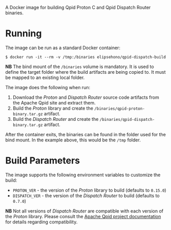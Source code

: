 A Docker image for building Qpid Proton C and Qpid Dispatch Router binaries.

# Running

The image can be run as a standard Docker container:

    $ docker run -it --rm -v /tmp:/binaries elipsehono/qpid-dispatch-build

**NB** The bind mount of the `/binaries` volume is mandatory. It is used to define the target folder where the build artifacts are being copied to. It must be mapped to an existing local folder.

The image does the following when run:

1. Download the *Proton* and *Dispatch Router* source code artifacts from the Apache Qpid site and extract them.
2. Build the *Proton* library and create the `/binaries/qpid-proton-binary.tar.gz` artifact.
3. Build the *Dispatch Router* and create the `/binaries/qpid-dispatch-binary.tar.gz` artifact.

After the container exits, the binaries can be found in the folder used for the bind mount. In the example above, this would be the `/tmp` folder.

# Build Parameters

The image supports the following environment variables to customize the build:

* `PROTON_VER` - the version of the *Proton* library to build (defaults to `0.15.0`)
* `DISPATCH_VER` - the version of the *Dispatch Router* to build (defaults to `0.7.0`)

**NB** Not all versions of *Dispatch Router* are compatible with each version of the *Proton* library. Please consult the [Apache Qpid project documentation](https://qpid.apache.org) for details regarding compatibility. 